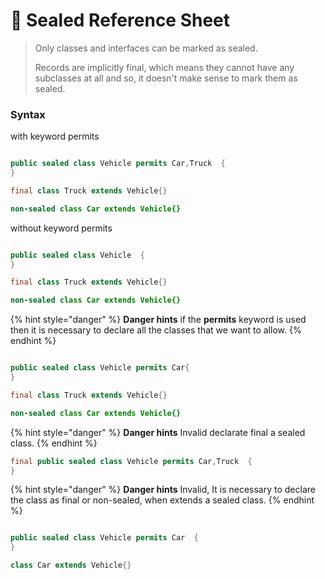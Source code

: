# 📎 Sealed Reference Sheet

> Only classes and interfaces can be marked as sealed.
> 
> Records are implicitly final, which means they cannot have any subclasses at all and so, it doesn't make sense to mark them as sealed.


### Syntax

with keyword permits

```java

public sealed class Vehicle permits Car,Truck  {
}

final class Truck extends Vehicle{}

non-sealed class Car extends Vehicle{}

```

without keyword permits

```java

public sealed class Vehicle  {
}

final class Truck extends Vehicle{}

non-sealed class Car extends Vehicle{}

```


{% hint style="danger" %}
**Danger hints** if the **permits** keyword is used then it is necessary to declare all the classes that we want to allow.
{% endhint %}

```java

public sealed class Vehicle permits Car{
}

final class Truck extends Vehicle{}

non-sealed class Car extends Vehicle{}

```

{% hint style="danger" %}
**Danger hints** Invalid declarate final a sealed class.
{% endhint %}

```java
final public sealed class Vehicle permits Car,Truck  {
}
```

{% hint style="danger" %}
**Danger hints** Invalid, It is necessary to declare the class as final or non-sealed,
when extends a sealed class.
{% endhint %}

```java

public sealed class Vehicle permits Car  {
}

class Car extends Vehicle{}

```



